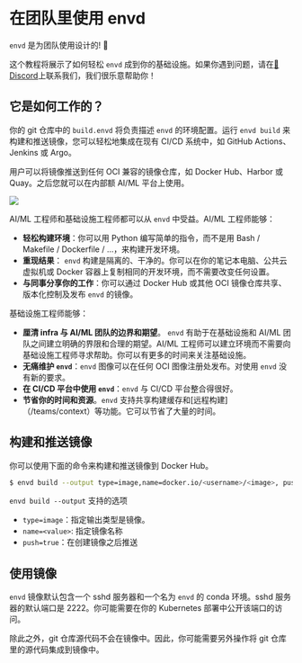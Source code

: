 # 在团队里使用 envd

`envd` 是为团队使用设计的! 🥰

这个教程将展示了如何轻松 `envd` 成到你的基础设施。如果你遇到问题，请在[💬 Discord](https://discord.gg/KqswhpVgdU)上联系我们，我们很乐意帮助你！

## 它是如何工作的？

你的 git 仓库中的 `build.envd` 将负责描述 `envd` 的环境配置。运行 `envd build` 来构建和推送镜像，您可以轻松地集成在现有 CI/CD 系统中，如 GitHub Actions、Jenkins 或 Argo。

用户可以将镜像推送到任何 OCI 兼容的镜像仓库，如 Docker Hub、Harbor 或 Quay。之后您就可以在内部额 AI/ML 平台上使用。

![](./assets/how.png)

AI/ML 工程师和基础设施工程师都可以从 `envd` 中受益。AI/ML 工程师能够：

- **轻松构建环境**：你可以用 Python 编写简单的指令，而不是用 Bash / Makefile / Dockerfile / ...，来构建开发环境。
- **重现结果**： `envd` 构建是隔离的、干净的。你可以在你的笔记本电脑、公共云虚拟机或 Docker 容器上复制相同的开发环境，而不需要改变任何设置。
- **与同事分享你的工作**：你可以通过 Docker Hub 或其他 OCI 镜像仓库共享、版本化控制及发布 `envd` 的镜像。

基础设施工程师能够：

- **厘清 infra 与 AI/ML 团队的边界和期望**。 `envd` 有助于在基础设施和 AI/ML 团队之间建立明确的界限和合理的期望。AI/ML 工程师可以建立环境而不需要向基础设施工程师寻求帮助。你可以有更多的时间来关注基础设施。
- **无痛维护 `envd`**：`envd` 图像可以在任何 OCI 图像注册处发布。对使用 `envd` 没有新的要求。
- **在 CI/CD 平台中使用 `envd`**：`envd` 与 CI/CD 平台整合得很好。
- **节省你的时间和资源**。`envd` 支持共享构建缓存和[远程构建]（/teams/context）等功能。它可以节省了大量的时间。

## 构建和推送镜像

你可以使用下面的命令来构建和推送镜像到 Docker Hub。

```bash
$ envd build --output type=image,name=docker.io/<username>/<image>, push=true
```

`envd build --output` 支持的选项

- `type=image`：指定输出类型是镜像。
- `name=<value>`: 指定镜像名称
- `push=true`：在创建镜像之后推送

## 使用镜像

`envd` 镜像默认包含一个 sshd 服务器和一个名为 `envd` 的 conda 环境。sshd 服务器的默认端口是 2222。你可能需要在你的 Kubernetes 部署中公开该端口的访问。

除此之外，git 仓库源代码不会在镜像中。因此，你可能需要另外操作将 git 仓库里的源代码集成到镜像中。
